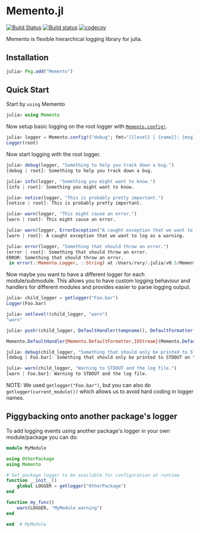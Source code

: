 # Memento.jl

[![Build Status](https://travis-ci.org/invenia/Memento.jl.svg?branch=master)](https://travis-ci.org/invenia/Memento.jl)
[![Build status](https://ci.appveyor.com/api/projects/status/1agvguwqkae06qr9/branch/master?svg=true)](https://ci.appveyor.com/project/Rory-Finnegan/memento-jl/branch/master)
[![codecov](https://codecov.io/gh/invenia/Memento.jl/branch/master/graph/badge.svg)](https://codecov.io/gh/invenia/Memento.jl)

Memento is flexible hierarchical logging library for julia.

## Installation

```julia
julia> Pkg.add("Memento")
```

## Quick Start

Start by `using` Memento

```julia
julia> using Memento
```

Now setup basic logging on the root logger with [`Memento.config!`](@ref).

```julia
julia> logger = Memento.config!("debug"; fmt="[{level} | {name}]: {msg}")
Logger(root)
```

Now start logging with the root logger.

```julia
julia> debug(logger, "Something to help you track down a bug.")
[debug | root]: Something to help you track down a bug.

julia> info(logger, "Something you might want to know.")
[info | root]: Something you might want to know.

julia> notice(logger, "This is probably pretty important.")
[notice | root]: This is probably pretty important.

julia> warn(logger, "This might cause an error.")
[warn | root]: This might cause an error.

julia> warn(logger, ErrorException("A caught exception that we want to log as a warning."))
[warn | root]: A caught exception that we want to log as a warning.

julia> error(logger, "Something that should throw an error.")
[error | root]: Something that should throw an error.
ERROR: Something that should throw an error.
 in error(::Memento.Logger, ::String) at /Users/rory/.julia/v0.5/Memento/src/loggers.jl:250
```

Now maybe you want to have a different logger for each module/submodule.
This allows you to have custom logging behaviour and handlers for different modules and provides easier to parse logging output.

```julia
julia> child_logger = getlogger("Foo.bar")
Logger(Foo.bar)

julia> setlevel!(child_logger, "warn")
"warn"

julia> push!(child_logger, DefaultHandler(tempname(), DefaultFormatter("[{date} | {level} | {name}]: {msg}")))

Memento.DefaultHandler{Memento.DefaultFormatter,IOStream}(Memento.DefaultFormatter("[{date} | {level} | {name}]: {msg}"),IOStream(<file /var/folders/_6/25myjdtx2fxgjvznn19rp22m0000gn/T/julia8lonyA>),Dict{Symbol,Any}(Pair{Symbol,Any}(:is_colorized,false)))

julia> debug(child_logger, "Something that should only be printed to STDOUT on the root_logger.")
[debug | Foo.bar]: Something that should only be printed to STDOUT on the root_logger.

julia> warn(child_logger, "Warning to STDOUT and the log file.")
[warn | Foo.bar]: Warning to STDOUT and the log file.
```

NOTE: We used `getlogger("Foo.bar")`, but you can also do `getlogger(current_module())` which allows us to avoid hard coding in logger names.

## Piggybacking onto another package's logger

To add logging events using another package's logger in your own module/package you can do:

```julia
module MyModule

using OtherPackage
using Memento

# Set package logger to be available for configuration at runtime
function __init__()
    global LOGGER = getlogger("OtherPackage")
end

function my_func()
    warn(LOGGER, "MyModule warning")
end

end  # MyModule
```
